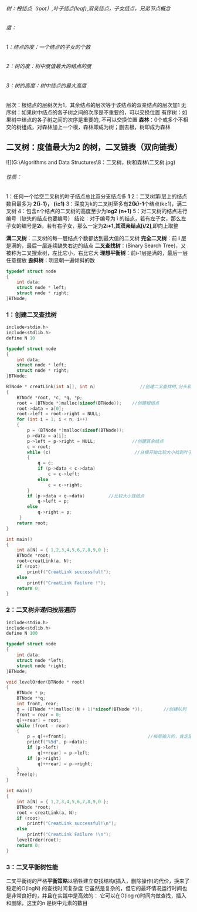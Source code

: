 ###### 树：根结点（root）,叶子结点(leaf),双亲结点，子女结点，兄弟节点概念

###### 度：

###### 1：结点的度：一个结点的子女的个数

###### 2：树的度：树中度值最大的结点的度																	

###### 3：树的高度：树中结点的最大高度

层次：根结点的层树次为1，其余结点的层次等于该结点的双亲结点的层次加1										无序树：如果树中结点的各子树之间的次序是不重要的，可以交换位置
有序树：如果树中结点的各子树之间的次序是重要的, 不可以交换位置
**森林**：0个或多个不相交的树组成，对森林加上一个根，森林即成为树；删去根，树即成为森林

## 二叉树：度值最大为2 的树，二叉链表（双向链表）

![](G:\Algorithms and Data Structures\8：二叉树，树和森林\二叉树.jpg)

###### 性质：

1：任何一个给空二叉树的叶子结点总比双分支结点多 **1**														2：二叉树第i层上的结点数目最多为 **2{i-1}， (i≥1)**																3：深度为k的二叉树至多有**2{k}-1**个结点(k≥1)，满二叉树													4：包含n个结点的二叉树的高度至少为**log2 (n+1)**																5：对二叉树的结点进行编号（缺失的结点也要编号）																结论：对于编号为 i 的结点，若有左子女，那么左子女的编号是**2i**，若有右子女，那么一定为**2i+1,**其双亲结点**[i/2]**,即向上取整

**满二叉树**：二叉树的每一层结点个数都达到最大值的二叉树														**完全二叉树**：前 **i** 层是满的，最后一层连续缺失右边的结点														**二叉查找树**：(Binary Search Tree)，又被称为二叉搜索树，左比它小，右比它大									**理想平衡树**：前i-1层是满的，最后一层任意摆放															**歪斜树**：明显朝一遍倾斜的数

```c
typedef struct node
{
	int data;
	struct node * left;
	struct node * right;
}BTNode;
```



### 1：创建二叉查找树

```c
include<stdio.h>
include<stdlib.h>
define N 10

typedef struct node
{
	int data;
	struct node * left;
	struct node * right;
}BTNode;

BTNode * creatLink(int a[], int n)                 //创建二叉查找树,分头和中间尾
{
	BTNode *root, *c, *q, *p;
	root = (BTNode *)malloc(sizeof(BTNode));    //创建根结点
	root->data = a[0];
	root->left = root->right = NULL;                
	for (int i = 1; i < n; i++)
	{
		p = (BTNode *)malloc(sizeof(BTNode));
		p->data = a[i];
		p->left = p->right = NULL;              //创建其余结点
		c = root;
		while (c)                                //从根开始比较大小找到叶子节点，并且有指针q
		{
			q = c;
			if (p->data < c->data)
				c = c->left;
			else
				c = c->right;
		}
        if (p->data < q->data)         //比较大小挂结点
			q->left = p;
        else
			q->right = p;
     }
	return root;
}

int main()
{
	int a[N] = { 1,2,3,4,5,6,7,8,9,0 };
	BTNode *root;
	root=creatLink(a, N);
	if (root)
		printf("CreatLink successful!");
	else
		printf("CreatLink Failure !");
	return 0;
}
```

### 2：二叉树非递归按层遍历

```c
include<stdio.h>
include<stdlib.h>
define N 100

typedef struct node
{
	int data;
	struct node *left;
	struct node *right;
}BTNode;

void levelOrder(BTNode * root)
{
	BTNode * p;
	BTNode **q;
	int front, rear;
	q = (BTNode **)malloc((N + 1)*sizeof(BTNode *));        //创建队列
	front = rear = 0;
	q[++rear] = root;
	while (front - rear)
	{
		p = q[++front];                               //按层输入的，肯定是按层输出的
		printf("%5d", p->data);
		if (p->left)
			q[++rear] = p->left;
		if (p->right)
			q[++rear] = p->right;
	}
	free(q);
}

int main()
{
	int a[N] = { 1,2,3,4,5,6,7,8,9,0 };
	BTNode *root;
	root = creatLink(a, N);
	if (root)
		printf("CreatLink successful!\n");
	else
		printf("CreatLink Failure !\n");
	levelOrder(root);
	return 0;
}
```

### 3：二叉平衡树性能

二叉平衡树的严格**平衡策略**以牺牲建立查找结构(插入，删除操作)的代价，换来了稳定的O(logN) 的查找时间复杂度 
它虽然是复杂的，但它的最坏情况运行时间也是非常良好的，并且在实践中是高效的： 它可以在O(log n)时间内做查找，插入和删除，这里的n 是树中元素的数目





